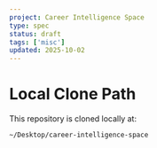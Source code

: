 ```yaml
---
project: Career Intelligence Space
type: spec
status: draft
tags: ['misc']
updated: 2025-10-02
---
```


# Local Clone Path
This repository is cloned locally at:

`~/Desktop/career-intelligence-space`
